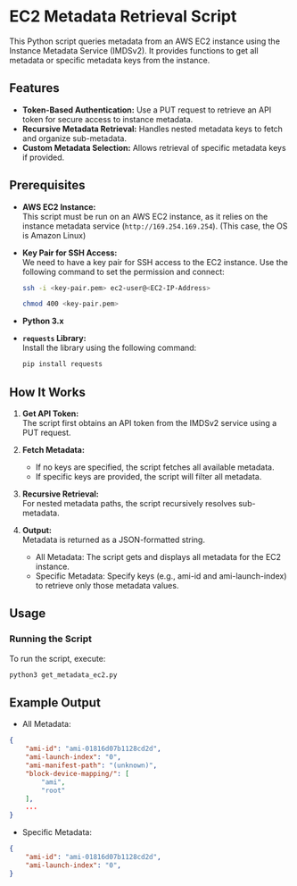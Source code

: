 # EC2 Metadata Retrieval Script

This Python script queries metadata from an AWS EC2 instance using the Instance Metadata Service (IMDSv2). It provides functions to get all metadata or specific metadata keys from the instance.

## Features

- **Token-Based Authentication:** Use a PUT request to retrieve an API token for secure access to instance metadata.
- **Recursive Metadata Retrieval:** Handles nested metadata keys to fetch and organize sub-metadata.
- **Custom Metadata Selection:** Allows retrieval of specific metadata keys if provided.

## Prerequisites

- **AWS EC2 Instance:**  
  This script must be run on an AWS EC2 instance, as it relies on the instance metadata service (`http://169.254.169.254`). (This case, the OS is Amazon Linux)
- **Key Pair for SSH Access:**  
 We need to have a key pair for SSH access to the EC2 instance. Use the following command to set the permission and connect:
  ```bash
  ssh -i <key-pair.pem> ec2-user@<EC2-IP-Address>
  ```
  ```bash
  chmod 400 <key-pair.pem>
  ```
   
- **Python 3.x**
- **`requests` Library:**  
  Install the library using the following command:
  ```bash
  pip install requests

## How It Works

1. **Get API Token:**  
   The script first obtains an API token from the IMDSv2 service using a PUT request.
   
2. **Fetch Metadata:**  
   - If no keys are specified, the script fetches all available metadata.
   - If specific keys are provided, the script will filter all metadata.
   
3. **Recursive Retrieval:**  
   For nested metadata paths, the script recursively resolves sub-metadata.

4. **Output:**  
   Metadata is returned as a JSON-formatted string.
   - All Metadata: The script gets and displays all metadata for the EC2 instance.
   - Specific Metadata: Specify keys (e.g., ami-id and ami-launch-index) to retrieve only those metadata values.

## Usage

### Running the Script
To run the script, execute:

```bash
python3 get_metadata_ec2.py
```

## Example Output
- All Metadata:

```json
{
    "ami-id": "ami-01816d07b1128cd2d",
    "ami-launch-index": "0",
    "ami-manifest-path": "(unknown)",
    "block-device-mapping/": [
        "ami",
        "root"
    ],
    ...
}
```
- Specific Metadata:

```json
{
    "ami-id": "ami-01816d07b1128cd2d",
    "ami-launch-index": "0",
}